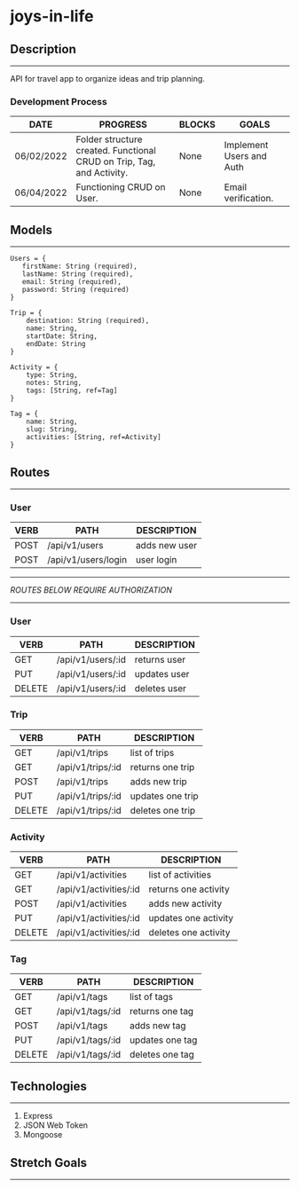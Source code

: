 # joys-in-life

## Description
***

API for travel app to organize ideas and trip planning.

### Development Process
   DATE 		 | 		  PROGRESS     |     BLOCKS 		 |  	 GOALS     |
------------ | ----------------- | --------------- | ------------- |
06/02/2022 | Folder structure created. Functional CRUD on Trip, Tag, and Activity. | None | Implement Users and Auth |
06/04/2022 | Functioning CRUD on User. | None | Email verification. |

## Models
***

```
Users = {
   firstName: String (required),
   lastName: String (required),
   email: String (required),
   password: String (required)
}

Trip = {
    destination: String (required),
    name: String,
    startDate: String,
    endDate: String
}

Activity = {
    type: String,
    notes: String,
    tags: [String, ref=Tag]
}

Tag = {
    name: String,
    slug: String,
    activities: [String, ref=Activity]
}
```

## Routes
***

### User
   VERB 		 | 		  PATH 		 |  	 DESCRIPTION
------------ | ------------- | -------------------
POST | /api/v1/users | adds new user |
POST | /api/v1/users/login | user login |

***
*ROUTES BELOW REQUIRE AUTHORIZATION*
***

### User
   VERB 		 | 		  PATH 		 |  	 DESCRIPTION
------------ | ------------- | -------------------
GET | /api/v1/users/:id | returns user|
PUT | /api/v1/users/:id | updates user |
DELETE | /api/v1/users/:id | deletes user |

### Trip
   VERB 		 | 		  PATH 		 |  	 DESCRIPTION
------------ | ------------- | -------------------
GET | /api/v1/trips | list of trips |
GET | /api/v1/trips/:id | returns one trip |
POST | /api/v1/trips | adds new trip |
PUT | /api/v1/trips/:id | updates one trip |
DELETE | /api/v1/trips/:id | deletes one trip |

### Activity
   VERB 		 | 		  PATH 		 |  	 DESCRIPTION
------------ | ------------- | -------------------
GET | /api/v1/activities | list of activities |
GET | /api/v1/activities/:id | returns one activity |
POST | /api/v1/activities | adds new activity |
PUT | /api/v1/activities/:id | updates one activity |
DELETE | /api/v1/activities/:id | deletes one activity |

### Tag
   VERB 		 | 		  PATH 		 |  	 DESCRIPTION
------------ | ------------- | -------------------
GET | /api/v1/tags | list of tags |
GET | /api/v1/tags/:id | returns one tag |
POST | /api/v1/tags | adds new tag |
PUT | /api/v1/tags/:id | updates one tag |
DELETE | /api/v1/tags/:id | deletes one tag |

## Technologies
***
1. Express
2. JSON Web Token
3. Mongoose

## Stretch Goals
***